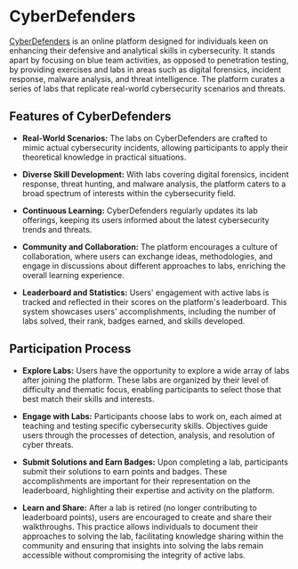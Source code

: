# CyberDefenders

[CyberDefenders](https://cyberdefenders.org/) is an online platform designed for individuals keen on enhancing their defensive and analytical skills in cybersecurity. It stands apart by focusing on blue team activities, as opposed to penetration testing, by providing exercises and labs in areas such as digital forensics, incident response, malware analysis, and threat intelligence. The platform curates a series of labs that replicate real-world cybersecurity scenarios and threats.

## Features of CyberDefenders

- **Real-World Scenarios:** The labs on CyberDefenders are crafted to mimic actual cybersecurity incidents, allowing participants to apply their theoretical knowledge in practical situations.

- **Diverse Skill Development:** With labs covering digital forensics, incident response, threat hunting, and malware analysis, the platform caters to a broad spectrum of interests within the cybersecurity field.

- **Continuous Learning:** CyberDefenders regularly updates its lab offerings, keeping its users informed about the latest cybersecurity trends and threats.

- **Community and Collaboration:** The platform encourages a culture of collaboration, where users can exchange ideas, methodologies, and engage in discussions about different approaches to labs, enriching the overall learning experience.

- **Leaderboard and Statistics:** Users' engagement with active labs is tracked and reflected in their scores on the platform's leaderboard. This system showcases users' accomplishments, including the number of labs solved, their rank, badges earned, and skills developed.

## Participation Process

- **Explore Labs:** Users have the opportunity to explore a wide array of labs after joining the platform. These labs are organized by their level of difficulty and thematic focus, enabling participants to select those that best match their skills and interests.

- **Engage with Labs:** Participants choose labs to work on, each aimed at teaching and testing specific cybersecurity skills. Objectives guide users through the processes of detection, analysis, and resolution of cyber threats.

- **Submit Solutions and Earn Badges:** Upon completing a lab, participants submit their solutions to earn points and badges. These accomplishments are important for their representation on the leaderboard, highlighting their expertise and activity on the platform.

- **Learn and Share:** After a lab is retired (no longer contributing to leaderboard points), users are encouraged to create and share their walkthroughs. This practice allows individuals to document their approaches to solving the lab, facilitating knowledge sharing within the community and ensuring that insights into solving the labs remain accessible without compromising the integrity of active labs.



